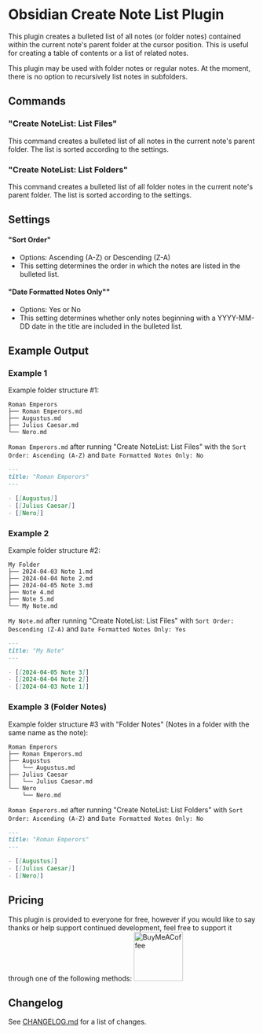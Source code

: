 # Obsidian Create Note List Plugin

This plugin creates a bulleted list of all notes (or folder notes) contained within the current note's parent folder at the cursor position. This is useful for creating a table of contents or a list of related notes.

This plugin may be used with folder notes or regular notes. At the moment, there is no option to recursively list notes in subfolders.

## Commands
### "Create NoteList: List Files"
This command creates a bulleted list of all notes in the current note's parent folder. The list is sorted according to the settings.

### "Create NoteList: List Folders"
This command creates a bulleted list of all folder notes in the current note's parent folder. The list is sorted according to the settings.

## Settings
#### "Sort Order"
- Options: Ascending (A-Z) or Descending (Z-A)
- This setting determines the order in which the notes are listed in the bulleted list.

#### "Date Formatted Notes Only""
- Options: Yes or No
- This setting determines whether only notes beginning with a YYYY-MM-DD date in the title are included in the bulleted list.


## Example Output

### Example 1
Example folder structure #1:
```
Roman Emperors
├── Roman Emperors.md
├── Augustus.md
├── Julius Caesar.md
└── Nero.md
```

`Roman Emperors.md` after running "Create NoteList: List Files" with the `Sort Order: Ascending (A-Z)` and `Date Formatted Notes Only: No`
```markdown
---
title: "Roman Emperors"
---

- [[Augustus]]
- [[Julius Caesar]]
- [[Nero]]
```


### Example 2
Example folder structure #2:
```
My Folder
├── 2024-04-03 Note 1.md
├── 2024-04-04 Note 2.md
├── 2024-04-05 Note 3.md
├── Note 4.md
├── Note 5.md
└── My Note.md
```

`My Note.md` after running "Create NoteList: List Files" with `Sort Order: Descending (Z-A)` and `Date Formatted Notes Only: Yes`
```markdown
---
title: "My Note"
---

- [[2024-04-05 Note 3]]
- [[2024-04-04 Note 2]]
- [[2024-04-03 Note 1]]
```

### Example 3 (Folder Notes)
Example folder structure #3 with "Folder Notes" (Notes in a folder with the same name as the note):
```
Roman Emperors
├── Roman Emperors.md
├── Augustus
│   └── Augustus.md
├── Julius Caesar
│   └── Julius Caesar.md
└── Nero
    └── Nero.md
```

`Roman Emperors.md` after running "Create NoteList: List Folders" with `Sort Order: Ascending (A-Z)` and `Date Formatted Notes Only: No`
```markdown
---
title: "Roman Emperors"
---

- [[Augustus]]
- [[Julius Caesar]]
- [[Nero]]
```

## Pricing
This plugin is provided to everyone for free, however if you would like to say thanks or help support continued development, feel free to support it through one of the following methods:
[<img src="https://cdn.buymeacoffee.com/buttons/v2/default-yellow.png" alt="BuyMeACoffee" width="100">](https://www.buymeacoffee.com/drewheek)


## Changelog
See [CHANGELOG.md](CHANGELOG.md) for a list of changes.
